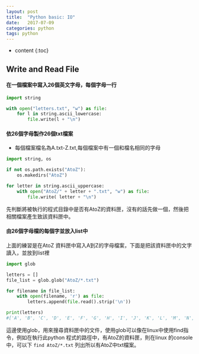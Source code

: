 ```yaml
---
layout: post
title:  "Python basic: IO"
date:   2017-07-09
categories: python
tags: python
---
```


* content
{:toc}


## Write and Read File

#### 在一個檔案中寫入26個英文字母，每個字母一行

```python
import string

with open("letters.txt", "w") as file:
    for l in string.ascii_lowercase:
        file.write(l + "\n")
```

#### 依26個字母製作26個txt檔案

* 每個檔案檔名為A.txt-Z.txt,每個檔案中有一個和檔名相同的字母

```python
import string, os

if not os.path.exists("AtoZ"):
    os.makedirs("AtoZ")

for letter in string.ascii_uppercase:
    with open("AtoZ/" + letter + ".txt", "w") as file:
        file.write( letter + "\n")
```

先判斷將被執行的程式目錄中是否有AtoZ的資料匣，沒有的話先做一個，然後把相關檔案產生致該資料匣中。

#### 由26個字母檔的每個字並放入list中

上面的練習是在AtoZ 資料匣中寫入A到Z的字母檔案，下面是把該資料匣中的文字讀入，並放到list裡

```python
import glob

letters = []
file_list = glob.glob("AtoZ/*.txt")

for filename in file_list:
    with open(filename, 'r') as file:
        letters.append(file.read().strip('\n'))

print(letters)
#['A', 'B', 'C', 'D', 'E', 'F', 'G', 'H', 'I', 'J', 'K', 'L', 'M', 'N', 'O', 'P', 'Q', 'R', 'S', 'T', 'U', 'V', 'W', 'X', 'Y', 'Z']
```

這邊使用glob，用來搜尋資料匣中的文件，使用glob可以像在linux中使用find指令，例如在執行此python 程式的路徑中，有AtoZ的資料匣，則在linux 的console中，可以下 ```find AtoZ/*.txt``` 列出所以有AtoZ中txt檔案。


